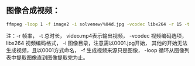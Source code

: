 
#

## 图像合成视频：
```bash
ffmpeg -loop 1 -f image2 -i solvenew/%04d.jpg -vcodec libx264 -r 15 -t 7 video.mp4
```
注：-r 帧率， 
-t 总时长，
video.mp4表示输出视频，
-vcodec 视频编码选项，libx264 视频编码格式，
-i 图像目录，注意需以0001.jpg开始，
其他的开始无法生成视频，且以0001方式命名，
-f 生成视频来源只是图像，
-loop 循环从图像列表中提取图像直到图像提取完为止。